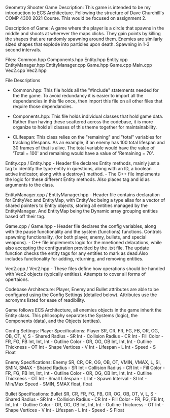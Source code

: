 Geometry Shooter Game
Description:
This game is intended to be my introduction to ECS Architecture. Following the structure of Dave Churchill's COMP 4300 2021 Course. This would be focused on assignment 2.

Description of Game:
A game where the player is a circle that spawns in the middle and shoots at wherever the maps clicks. They gain points by killing the shapes that are randomly spawning around them.
Enemies are similarly sized shapes that explode into particles upon death. Spawning in 1-3 second intervals.

Files:
Common.hpp
Components.hpp
Entity.hpp
Entity.cpp
EntityManager.hpp
EntityManager.cpp
Game.hpp
Game.cpp
Main.cpp
Vec2.cpp
Vec2.hpp

File Descriptions

- Common.hpp:
  This file holds all the "#include" statements needed for the the game. To avoid redundancy it is easier to import all the dependancies in this file once, then import this file on all other files that require those dependancies.

- Components.hpp:
  This file holds individual classes that hold game data. Rather than having these scattered across the codebase, it is more organize to hold all classes of this theme together for maintainability.
- CLifespan:
  This class relies on the "remaining" and "total" variables for tracking lifespans. As an example, if an enemy has 100 total lifespan and 30 frames of that is alive. The total variable would have the value of 'Total = 100' and remaining would have a value of 'Remaining = 70'.

Entity.cpp / Entity.hpp - Header file declares Entity methods, mainly just a tag to identify the type entity in questions, along with an ID, a boolean active indicator, along with a destroy() method. - The C++ file implements the logic for these different Entity methods. Also places tag and id as arguments to the class.

EntityManager.cpp / EntityManager.hpp - Header file contains declaration for EntityVec and EntityMap, with EntityVec being a type alias for a vector of shared pointers to Entity objects, storing all entities managed by the EntityManager. And EntityMap being the Dynamic array grouping entities based off their tag.

Game.cpp / Game.hpp - Header file declares the config variables, along with the pause functionality and the system (functions) functions. Controls spawning functionality, (for both player, enemy, bullets, and special weapons). - C++ file implements logic for the mnetioned delarations, while also accepting the configuration provided by the .txt file. The update function checks the entity tags for any entities to mark as dead.Also includes functionality for adding, returning, and removing entities.

Vec2.cpp / Vec2.hpp - These files define how operations should be handled with Vec2 objects (typically entities). Attempts to cover all forms of opertaions.

Codebase Architecture:
Player, Enemy and Bullet attributes are able to be configured using the Config Settings (detailed below). Attributes use the acronyms listed for ease of readibility.

Game follows ECS Architecture, all enemies objects in the game inherit the Entity class. This philosophy separates the Systems (logic), the Components (data), and the Objects (entites).

Config Settings:
Player Specifications:
Player SR, CR, FR, FG, FB, OR, OG, OB, OT, V, S - Shared Radius - SR Int - Collision Radius - CR Int - Fill Color - FR, FG, FB Int, Int, Int - Outline Color - OR, OG, OB Int, Int, Int - Outline Thickness - OT Int - Shape Vertices - V Int - Lifespan - L Int - Speed - S Float

Enemy Specifications:
Enemy SR, CR, OR, OG, OB, OT, VMIN, VMAX, L, SI, SMIN, SMAX - Shared Radius - SR Int - Collision Radius - CR Int - Fill Color - FR, FG, FB Int, Int, Int - Outline Color - OR, OG, OB Int, Int, Int - Outline Thickness - OT Int - Small Lifespan - L Int - Spawn Interval - SI Int - Min/Max Speed - SMIN, SMAX float, float

Bullet Specifications:
Bullet SR, CR, FR, FG, FB, OR, OG, OB, OT, V, L, S - Shared Radius - SR Int - Collision Radius - CR Int - Fill Color - FR, FG, FB Int, Int, Int - Outline Color - OR, OG, OB Int, Int, Int - Outline Thickness - OT Int - Shape Vertices - V Int - Lifespan - L Int - Speed - S Float
